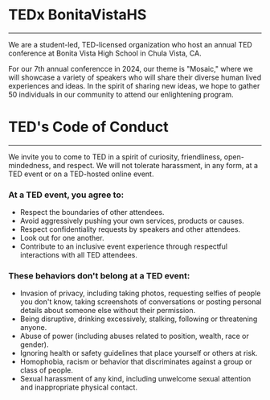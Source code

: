 # TEDx BonitaVistaHS
---
We are a student-led, TED-licensed organization who host an annual TED conference at Bonita Vista High School in Chula Vista, CA.

For our 7th annual conferencce in 2024, our theme is "Mosaic," where we will showcase a variety of speakers who will share their diverse human lived experiences and ideas. In the spirit of sharing new ideas, we hope to gather 50 individuals in our community to attend our enlightening program. 

# TED's Code of Conduct
---
We invite you to come to TED in a spirit of curiosity, friendliness, open-mindedness, and respect. We will not tolerate harassment, in any form, at a TED event or on a TED-hosted online event.

### At a TED event, you agree to:
- Respect the boundaries of other attendees.
- Avoid aggressively pushing your own services, products or causes.
- Respect confidentiality requests by speakers and other attendees.
- Look out for one another.
- Contribute to an inclusive event experience through respectful interactions with all TED attendees.

### These behaviors don't belong at a TED event:
- Invasion of privacy, including taking photos, requesting selfies of people you don't know, taking screenshots of conversations or posting personal details about someone else without their permission.
- Being disruptive, drinking excessively, stalking, following or threatening anyone.
- Abuse of power (including abuses related to position, wealth, race or gender).
- Ignoring health or safety guidelines that place yourself or others at risk.
- Homophobia, racism or behavior that discriminates against a group or class of people.
- Sexual harassment of any kind, including unwelcome sexual attention and inappropriate physical contact.


